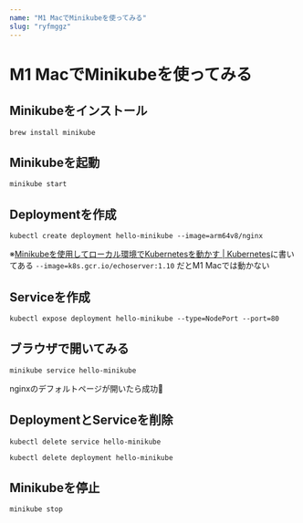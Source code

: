 ```yaml
---
name: "M1 MacでMinikubeを使ってみる"
slug: "ryfmggz"
---
```


# M1 MacでMinikubeを使ってみる

## Minikubeをインストール

```
brew install minikube
```

## Minikubeを起動

```
minikube start
```

## Deploymentを作成

```
kubectl create deployment hello-minikube --image=arm64v8/nginx
```

※[Minikubeを使用してローカル環境でKubernetesを動かす | Kubernetes](https://kubernetes.io/ja/docs/setup/learning-environment/minikube/)に書いてある `--image=k8s.gcr.io/echoserver:1.10` だとM1 Macでは動かない

## Serviceを作成

```
kubectl expose deployment hello-minikube --type=NodePort --port=80
```

## ブラウザで開いてみる

```
minikube service hello-minikube
```

nginxのデフォルトページが開いたら成功🎉

## DeploymentとServiceを削除

```
kubectl delete service hello-minikube
```

```
kubectl delete deployment hello-minikube
```

## Minikubeを停止

```
minikube stop
```
